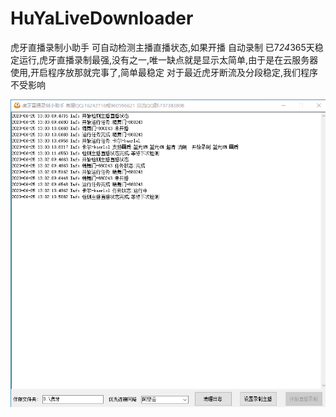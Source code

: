 # HuYaLiveDownloader
虎牙直播录制小助手
可自动检测主播直播状态,如果开播 自动录制
已7*24*365天稳定运行,虎牙直播录制最强,没有之一,唯一缺点就是显示太简单,由于是在云服务器使用,开启程序放那就完事了,简单最稳定
对于最近虎牙断流及分段稳定,我们程序不受影响

![程序截图](https://github.com/youxia2016/HuYaLiveDownloader/blob/master/虎牙直播录制小助手.png?raw=true)

